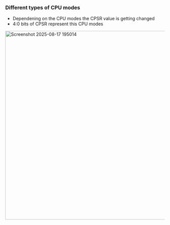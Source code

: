 ### Different types of CPU modes
- Dependening on the CPU modes the CPSR value is getting changed
- 4:0 bits of CPSR represent this CPU modes
<img width="1262" height="597" alt="Screenshot 2025-08-17 195014" src="https://github.com/user-attachments/assets/1d3b08f9-e95c-4ca6-9a91-1390444cbbaf" />

